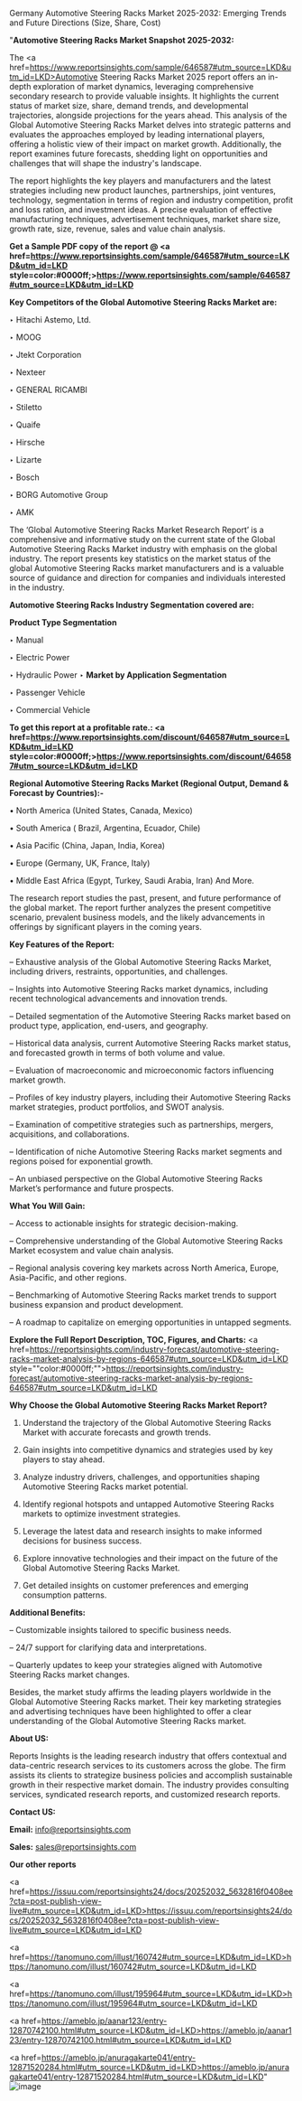 Germany Automotive Steering Racks Market 2025-2032: Emerging Trends and Future Directions (Size, Share, Cost)

"<strong>Automotive Steering Racks Market Snapshot 2025-2032:</strong>

The <a href=https://www.reportsinsights.com/sample/646587#utm_source=LKD&utm_id=LKD>Automotive Steering Racks Market</a> 2025 report offers an in-depth exploration of market dynamics, leveraging comprehensive secondary research to provide valuable insights. It highlights the current status of market size, share, demand trends, and developmental trajectories, alongside projections for the years ahead. This analysis of the Global Automotive Steering Racks Market delves into strategic patterns and evaluates the approaches employed by leading international players, offering a holistic view of their impact on market growth. Additionally, the report examines future forecasts, shedding light on opportunities and challenges that will shape the industry's landscape.

The report highlights the key players and manufacturers and the latest strategies including new product launches, partnerships, joint ventures, technology, segmentation in terms of region and industry competition, profit and loss ration, and investment ideas. A precise evaluation of effective manufacturing techniques, advertisement techniques, market share size, growth rate, size, revenue, sales and value chain analysis.

<strong>Get a Sample PDF copy of the report @ <a href=https://www.reportsinsights.com/sample/646587#utm_source=LKD&utm_id=LKD style=color:#0000ff;>https://www.reportsinsights.com/sample/646587#utm_source=LKD&utm_id=LKD</a></strong>

<strong>Key Competitors of the Global Automotive Steering Racks Market are:</strong>

‣ Hitachi Astemo, Ltd.

‣ MOOG

‣ Jtekt Corporation

‣ Nexteer

‣ GENERAL RICAMBI

‣ Stiletto

‣ Quaife

‣ Hirsche

‣ Lizarte

‣ Bosch

‣ BORG Automotive Group

‣ AMK

The ‘Global Automotive Steering Racks Market Research Report’ is a comprehensive and informative study on the current state of the Global Automotive Steering Racks Market industry with emphasis on the global industry. The report presents key statistics on the market status of the global Automotive Steering Racks market manufacturers and is a valuable source of guidance and direction for companies and individuals interested in the industry.

<strong>Automotive Steering Racks Industry Segmentation covered are:</strong>

<strong>Product Type Segmentation</strong>

‣ Manual

‣ Electric Power

‣ Hydraulic Power
‣ 
<strong>Market by Application Segmentation</strong>

‣ Passenger Vehicle

‣ Commercial Vehicle

<strong>To get this report at a profitable rate.: <a href=https://www.reportsinsights.com/discount/646587#utm_source=LKD&utm_id=LKD style=color:#0000ff;>https://www.reportsinsights.com/discount/646587#utm_source=LKD&utm_id=LKD</a></strong>

<strong>Regional Automotive Steering Racks Market (Regional Output, Demand &amp; Forecast by Countries):-</strong>

• North America (United States, Canada, Mexico)

• South America ( Brazil, Argentina, Ecuador, Chile)

• Asia Pacific (China, Japan, India, Korea)

• Europe (Germany, UK, France, Italy)

• Middle East Africa (Egypt, Turkey, Saudi Arabia, Iran) And More.

The research report studies the past, present, and future performance of the global market. The report further analyzes the present competitive scenario, prevalent business models, and the likely advancements in offerings by significant players in the coming years.

<strong>Key Features of the Report:</strong>

– Exhaustive analysis of the Global Automotive Steering Racks Market, including drivers, restraints, opportunities, and challenges.

– Insights into Automotive Steering Racks market dynamics, including recent technological advancements and innovation trends.

– Detailed segmentation of the Automotive Steering Racks market based on product type, application, end-users, and geography.

– Historical data analysis, current Automotive Steering Racks market status, and forecasted growth in terms of both volume and value.

– Evaluation of macroeconomic and microeconomic factors influencing market growth.

– Profiles of key industry players, including their Automotive Steering Racks market strategies, product portfolios, and SWOT analysis.

– Examination of competitive strategies such as partnerships, mergers, acquisitions, and collaborations.

– Identification of niche Automotive Steering Racks market segments and regions poised for exponential growth.

– An unbiased perspective on the Global Automotive Steering Racks Market’s performance and future prospects.

<strong>What You Will Gain:</strong>

– Access to actionable insights for strategic decision-making.

– Comprehensive understanding of the Global Automotive Steering Racks Market ecosystem and value chain analysis.

– Regional analysis covering key markets across North America, Europe, Asia-Pacific, and other regions.

– Benchmarking of Automotive Steering Racks market trends to support business expansion and product development.

– A roadmap to capitalize on emerging opportunities in untapped segments.

<strong>Explore the Full Report Description, TOC, Figures, and Charts:</strong>
<a href=https://reportsinsights.com/industry-forecast/automotive-steering-racks-market-analysis-by-regions-646587#utm_source=LKD&utm_id=LKD style=""color:#0000ff;"">https://reportsinsights.com/industry-forecast/automotive-steering-racks-market-analysis-by-regions-646587#utm_source=LKD&utm_id=LKD</a>

<strong>Why Choose the Global Automotive Steering Racks Market Report?</strong>

1. Understand the trajectory of the Global Automotive Steering Racks Market with accurate forecasts and growth trends.

2. Gain insights into competitive dynamics and strategies used by key players to stay ahead.

3. Analyze industry drivers, challenges, and opportunities shaping Automotive Steering Racks market potential.

4. Identify regional hotspots and untapped Automotive Steering Racks markets to optimize investment strategies.

5. Leverage the latest data and research insights to make informed decisions for business success.

6. Explore innovative technologies and their impact on the future of the Global Automotive Steering Racks Market.

7. Get detailed insights on customer preferences and emerging consumption patterns.

<strong>Additional Benefits:</strong>

– Customizable insights tailored to specific business needs.

– 24/7 support for clarifying data and interpretations.

– Quarterly updates to keep your strategies aligned with Automotive Steering Racks market changes.

Besides, the market study affirms the leading players worldwide in the Global Automotive Steering Racks market. Their key marketing strategies and advertising techniques have been highlighted to offer a clear understanding of the Global Automotive Steering Racks market.

<strong><strong>About US</strong>:</strong>

Reports Insights is the leading research industry that offers contextual and data-centric research services to its customers across the globe. The firm assists its clients to strategize business policies and accomplish sustainable growth in their respective market domain. The industry provides consulting services, syndicated research reports, and customized research reports.

<strong>Contact US:</strong>

<p class=><b>Email:</b> <a href=mailto:info@reportsinsights.com>info@reportsinsights.com</a></p>
<p class=><b>Sales:</b> <a href=mailto:sales@reportsinsights.com>sales@reportsinsights.com</a></p>

<strong>Our other reports</strong>

<a href=https://issuu.com/reportsinsights24/docs/20252032_5632816f0408ee?cta=post-publish-view-live#utm_source=LKD&utm_id=LKD>https://issuu.com/reportsinsights24/docs/20252032_5632816f0408ee?cta=post-publish-view-live#utm_source=LKD&utm_id=LKD</a>

<a href=https://tanomuno.com/illust/160742#utm_source=LKD&utm_id=LKD>https://tanomuno.com/illust/160742#utm_source=LKD&utm_id=LKD</a>

<a href=https://tanomuno.com/illust/195964#utm_source=LKD&utm_id=LKD>https://tanomuno.com/illust/195964#utm_source=LKD&utm_id=LKD</a>

<a href=https://ameblo.jp/aanar123/entry-12870742100.html#utm_source=LKD&utm_id=LKD>https://ameblo.jp/aanar123/entry-12870742100.html#utm_source=LKD&utm_id=LKD</a>

<a href=https://ameblo.jp/anuragakarte041/entry-12871520284.html#utm_source=LKD&utm_id=LKD>https://ameblo.jp/anuragakarte041/entry-12871520284.html#utm_source=LKD&utm_id=LKD</a>"
![image](https://github.com/user-attachments/assets/6af0b29d-f056-4aca-9f67-4ba64f9670a2)
